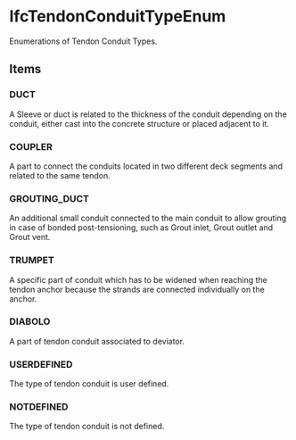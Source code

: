 # IfcTendonConduitTypeEnum

Enumerations of Tendon Conduit Types.
<!-- end of short definition -->


## Items

### DUCT
A Sleeve or duct is related to the thickness of the conduit depending on the conduit, either cast into the concrete structure or placed adjacent to it.

### COUPLER
A part to connect the conduits located in two different deck segments and related to the same tendon.

### GROUTING_DUCT
An additional small conduit connected to the main conduit to allow grouting in case of bonded post-tensioning, such as Grout inlet, Grout outlet and Grout vent.

### TRUMPET
A specific part of conduit which has to be widened when reaching the tendon anchor because the strands are connected individually on the anchor.

### DIABOLO
A part of tendon conduit associated to deviator.

### USERDEFINED
The type of tendon conduit is user defined.

### NOTDEFINED
The type of tendon conduit is not defined.
